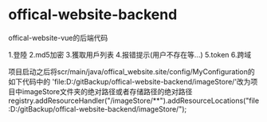 # offical-website-backend
 offical-website-vue的后端代码

1.登陸
2.md5加密
3.獲取用戶列表
4.报错提示(用户不存在等...)
5.token
6.跨域


项目启动之后将scr/main/java/offical_website.site/config/MyConfiguration的如下代码中的
'file:D:/gitBackup/offical-website-backend/imageStore/'改为项目中imageStore文件夹的绝对路径或者存储路径的绝对路径
registry.addResourceHandler("/imageStore/**").addResourceLocations("file:D:/gitBackup/offical-website-backend/imageStore/");